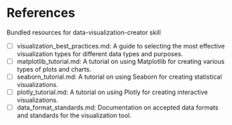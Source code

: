 # References

Bundled resources for data-visualization-creator skill

- [ ] visualization_best_practices.md: A guide to selecting the most effective visualization types for different data types and purposes.
- [ ] matplotlib_tutorial.md: A tutorial on using Matplotlib for creating various types of plots and charts.
- [ ] seaborn_tutorial.md: A tutorial on using Seaborn for creating statistical visualizations.
- [ ] plotly_tutorial.md: A tutorial on using Plotly for creating interactive visualizations.
- [ ] data_format_standards.md: Documentation on accepted data formats and standards for the visualization tool.
